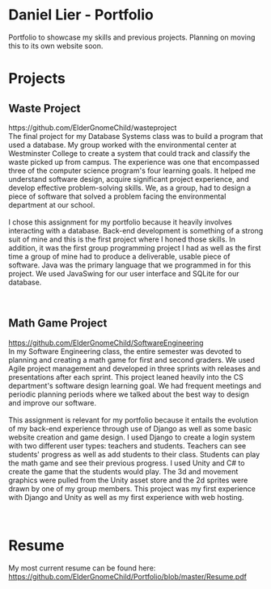 # Daniel Lier - Portfolio
Portfolio to showcase my skills and previous projects. Planning on moving this to its own website soon.

<h1>Projects</h1>
<h2>Waste Project</h2>
https://github.com/ElderGnomeChild/wasteproject<br>
	The final project for my Database Systems class was to build a program that used a database. My group worked with the environmental center at Westminster College to create a system that could track and classify the waste picked up from campus. The experience was one that encompassed three of the computer science program's four learning goals. It helped me understand software design, acquire significant project experience, and develop effective problem-solving skills. We, as a group, had to design a piece of software that solved a problem facing the environmental department at our school. 
	<br><br>I chose this assignment for my portfolio because it heavily involves interacting with a database. Back-end development is something of a strong suit of mine and this is the first project where I honed those skills. In addition, it was the first group programming project I had as well as the first time a group of mine had to produce a deliverable, usable piece of software. Java was the primary language that we programmed in for this project. We used JavaSwing for our user interface and SQLite for our database.

<br><h2>Math Game Project</h2>
https://github.com/ElderGnomeChild/SoftwareEngineering<br>
	In my Software Engineering class, the entire semester was devoted to planning and creating a math game for first and second graders. We used Agile project management and developed in three sprints with releases and presentations after each sprint. This project leaned heavily into the CS department's software design learning goal. We had frequent meetings and periodic planning periods where we talked about the best way to design and improve our software. 
	<br><br>This assignment is relevant for my portfolio because it entails the evolution of my back-end experience through use of Django as well as some basic website creation and game design. I used Django to create a login system with two different user types: teachers and students. Teachers can see students' progress as well as add students to their class. Students can play the math game and see their previous progress. I used Unity  and C# to create the game that the students would play. The 3d and movement graphics were pulled from the Unity asset store and the 2d sprites were drawn by one of my group members. This project was my first experience with Django and Unity as well as my first experience with web hosting.
  
<br><h1>Resume</h1>
My most current resume can be found here:
https://github.com/ElderGnomeChild/Portfolio/blob/master/Resume.pdf
